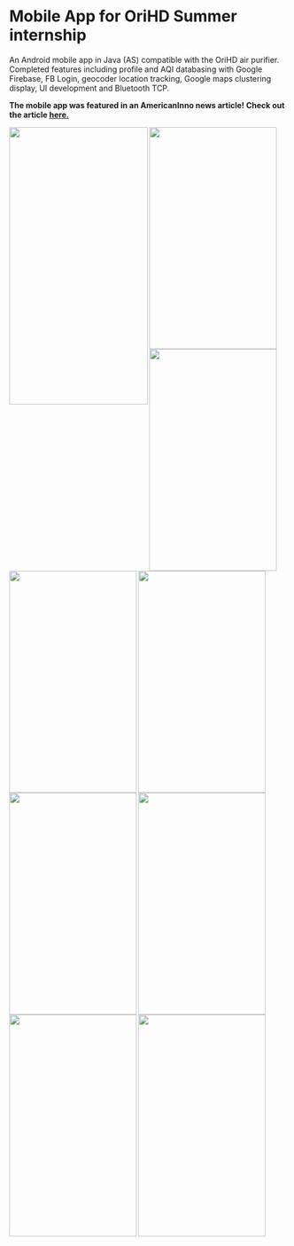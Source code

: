 <h1> Mobile App for OriHD Summer internship </h1>
<p> An Android mobile app in Java (AS) compatible with the OriHD air purifier. 
Completed features including profile and AQI databasing with Google Firebase, FB Login, geocoder location tracking, 
Google maps clustering display, UI development and Bluetooth TCP.
</p>
<p><strong>The mobile app was featured in an AmericanInno news article! Check out the article <a href = "https://www.americaninno.com/This+Smart+Portable+Air+Purifier+Doubles+as+a+Mask+to+Help+You+Breathe+Clean+Air">here.</a></strong></p>
<img src="https://github.com/Marblez/OriHD-App/blob/master/login.jpg" width="250" height="500" align="left">
<img src="https://github.com/Marblez/OriHD-App/blob/master/homepage.jpg" width="230" height="400" align="center">
<img src="https://github.com/Marblez/OriHD-App/blob/master/map1.jpg" width="230" height="400" align="left">
<img src="https://github.com/Marblez/OriHD-App/blob/master/map2.jpg" width="230" height="400" align="center">
<img src="https://github.com/Marblez/OriHD-App/blob/master/settings.jpg" width="230" height="400" align="left">
<img src="https://github.com/Marblez/OriHD-App/blob/master/info.jpg" width="230" height="400" align="center">
<img src="https://github.com/Marblez/OriHD-App/blob/master/addfriend.jpg" width="230" height="400" align="left">
<img src="https://github.com/Marblez/OriHD-App/blob/master/friendinfo.jpg" width="230" height="400" align="center">
<img src="https://github.com/Marblez/OriHD-App/blob/master/friendlist.jpg" width="230" height="400" align="left">
